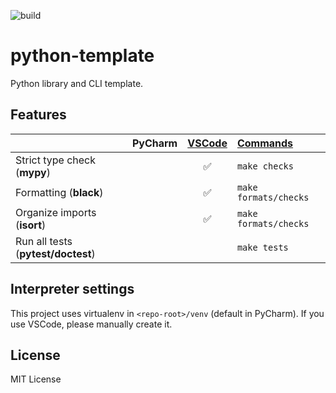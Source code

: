 ![build](https://github.com/sotetsuk/python-template/workflows/build/badge.svg)

# python-template
Python library and CLI template.

## Features

|   | PyCharm | [VSCode](.vscode/settings.json) | [Commands](Makefile) |
|:---|:---:|:---:|:---|
| Strict type check (**mypy**) |   | ✅ | `make checks` |
| Formatting (**black**) |   | ✅ | `make formats/checks` |
| Organize imports (**isort**) |   | ✅ | `make formats/checks` |
| Run all tests (**pytest/doctest**) |  |  | `make tests` |


## Interpreter settings
This project uses virtualenv in `<repo-root>/venv` (default in PyCharm).
If you use VSCode, please manually create it.

## License

MIT License
